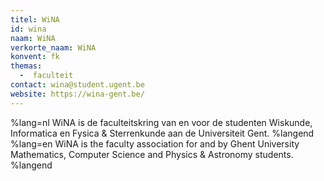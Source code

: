 ```yaml
---
titel: WiNA
id: wina
naam: WiNA
verkorte_naam: WiNA
konvent: fk
themas:
  -  faculteit
contact: wina@student.ugent.be
website: https://wina-gent.be/
---
```


%lang=nl 
WiNA is de faculteitskring van en voor de studenten Wiskunde, Informatica en Fysica & Sterrenkunde aan de Universiteit Gent. 
%langend 
%lang=en 
WiNA is the faculty association for and by Ghent University Mathematics, Computer Science and Physics & Astronomy students. 
%langend
